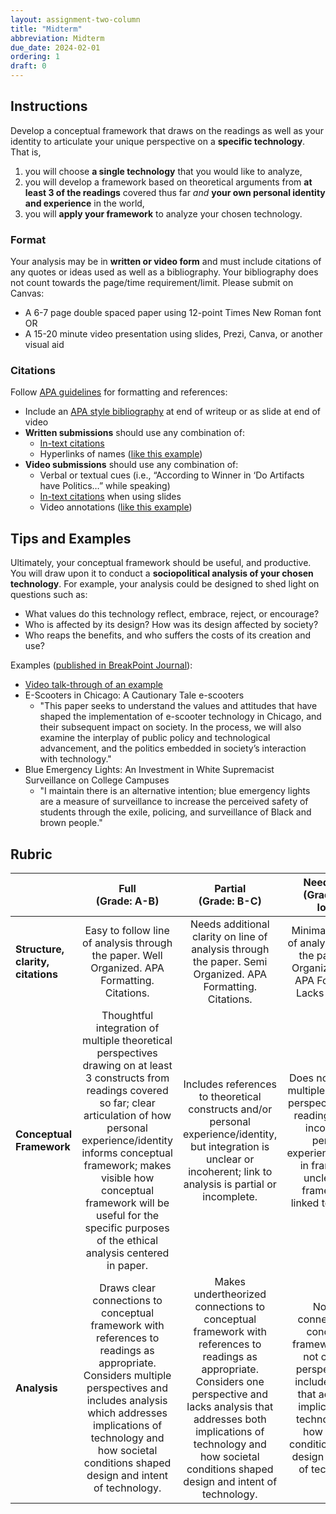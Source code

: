 ```yaml
---
layout: assignment-two-column
title: "Midterm"
abbreviation: Midterm
due_date: 2024-02-01
ordering: 1
draft: 0
---
```

## Instructions
Develop a conceptual framework that draws on the readings as well as your identity to articulate your unique perspective on a **specific technology**. That is, 
1. you will choose **a single technology** that you would like to analyze, 
2. you will develop a framework based on theoretical arguments from **at least 3 of the readings** covered thus far _and_ **your own personal identity and experience** in the world, 
3. you will **apply your framework** to analyze your chosen technology. 

### Format
Your analysis may be in **written or video form** and must include citations of any quotes or ideas used as well as a bibliography. Your bibliography does not count towards the page/time requirement/limit. Please submit on Canvas:
- A 6-7 page double spaced paper using 12-point Times New Roman font OR
- A 15-20 minute video presentation using slides, Prezi, Canva, or another visual aid

### Citations
Follow [APA guidelines](https://owl.purdue.edu/owl/research_and_citation/apa6_style/index.html) for formatting and references:
- Include an [APA style bibliography](https://owl.purdue.edu/owl/research_and_citation/apa_style/apa_formatting_and_style_guide/reference_list_basic_rules.html) at end of writeup or as slide at end of video
- **Written submissions** should use any combination of:
  - [In-text citations](https://owl.purdue.edu/owl/research_and_citation/apa_style/apa_formatting_and_style_guide/in_text_citations_the_basics.html) 
  - Hyperlinks of names ([like this example](https://points.datasociety.net/how-to-cite-like-a-badass-tech-feminist-scholar-of-color-ebc839a3619c))
- **Video submissions** should use any combination of:
  - Verbal or textual cues (i.e., “According to Winner in ‘Do Artifacts have Politics…” while speaking)
  - [In-text citations](https://owl.purdue.edu/owl/research_and_citation/apa_style/apa_formatting_and_style_guide/in_text_citations_the_basics.html) when using slides
  - Video annotations ([like this example](https://www.youtube.com/watch?v=d3rS7I6Xyz8))

## Tips and Examples

Ultimately, your conceptual framework should be useful, and productive. You will draw upon it to conduct a **sociopolitical analysis of your chosen technology**. For example, your analysis could be designed to shed light on questions such as: 
- What values do this technology reflect, embrace, reject, or encourage? 
- Who is affected by its design? How was its design affected by society? 
- Who reaps the benefits, and who suffers the costs of its creation and use? 

Examples ([published in BreakPoint Journal](https://tree-in-education.github.io/BreakPointNU/index.html)):
- [Video talk-through of an example](https://northwestern.zoom.us/rec/share/Sug2h9CQA2wCdTpgYC4UJLOKmNAh2KP5Cs02vOmECvqg9M_V1nTzkBIcfCApty89.TldZ8DiWHLQmPIEx?startTime=1706654250000)
- E-Scooters in Chicago: A Cautionary Tale e-scooters
  - "This paper seeks to understand the values and attitudes that have shaped the implementation of e-scooter technology in Chicago, and their subsequent impact on society. In the process, we will also examine the interplay of public policy and technological advancement, and the politics embedded in society’s interaction with technology."
- Blue Emergency Lights: An Investment in White Supremacist Surveillance on College Campuses
  - "I maintain there is an alternative intention; blue emergency lights are a measure of surveillance to increase the perceived safety of students through the exile, policing, and surveillance of Black and brown people."

## Rubric

|  | Full <br> (Grade: A-B) | Partial <br>  (Grade: B-C) | Needs work <br> (Grade: C or lower) |  |
|---|:---:|:---:|:---:|---|
| **Structure, clarity, citations** | Easy to follow line of analysis through the paper. Well Organized. APA Formatting. Citations. | Needs additional clarity on line of analysis through the paper. Semi Organized. APA Formatting. Citations. | Minimal to no line of analysis through the paper. Not Organized. Lacks APA Formatting. Lacks citations. |  |
| **Conceptual Framework** | Thoughtful integration of multiple theoretical perspectives drawing on at least 3 constructs from readings covered so far; clear articulation of how personal experience/identity informs conceptual framework; makes visible how conceptual framework will be useful for the specific purposes of the ethical analysis centered in paper. | Includes references to theoretical constructs and/or personal experience/identity, but integration is unclear or incoherent; link to analysis is partial or incomplete. | Does not integrate multiple theoretical perspectives using readings; fails to incorporate personal experience/identity in framework; unclear how framework is linked to analysis. |  |
| **Analysis** | Draws clear connections to conceptual framework with references to readings as appropriate. Considers multiple perspectives and includes analysis which addresses implications of technology and how societal conditions shaped design and intent of technology. | Makes undertheorized connections to conceptual framework with references to readings as appropriate. Considers one perspective and lacks analysis that addresses both implications of technology and how societal conditions shaped design and intent of technology. | No clear connections to conceptual framework. Does not consider perspectives or include analysis that addresses implications of technology and how societal conditions shaped design and intent of technology. |  |
